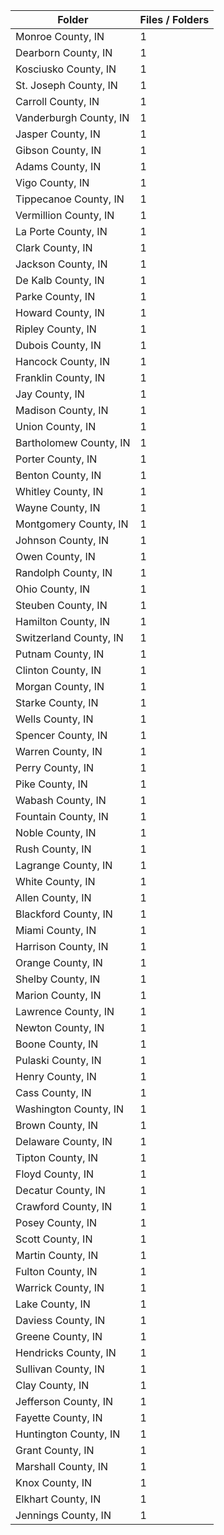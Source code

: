 | Folder                 |   Files / Folders |
|------------------------|-------------------|
| Monroe County, IN      |                 1 |
| Dearborn County, IN    |                 1 |
| Kosciusko County, IN   |                 1 |
| St. Joseph County, IN  |                 1 |
| Carroll County, IN     |                 1 |
| Vanderburgh County, IN |                 1 |
| Jasper County, IN      |                 1 |
| Gibson County, IN      |                 1 |
| Adams County, IN       |                 1 |
| Vigo County, IN        |                 1 |
| Tippecanoe County, IN  |                 1 |
| Vermillion County, IN  |                 1 |
| La Porte County, IN    |                 1 |
| Clark County, IN       |                 1 |
| Jackson County, IN     |                 1 |
| De Kalb County, IN     |                 1 |
| Parke County, IN       |                 1 |
| Howard County, IN      |                 1 |
| Ripley County, IN      |                 1 |
| Dubois County, IN      |                 1 |
| Hancock County, IN     |                 1 |
| Franklin County, IN    |                 1 |
| Jay County, IN         |                 1 |
| Madison County, IN     |                 1 |
| Union County, IN       |                 1 |
| Bartholomew County, IN |                 1 |
| Porter County, IN      |                 1 |
| Benton County, IN      |                 1 |
| Whitley County, IN     |                 1 |
| Wayne County, IN       |                 1 |
| Montgomery County, IN  |                 1 |
| Johnson County, IN     |                 1 |
| Owen County, IN        |                 1 |
| Randolph County, IN    |                 1 |
| Ohio County, IN        |                 1 |
| Steuben County, IN     |                 1 |
| Hamilton County, IN    |                 1 |
| Switzerland County, IN |                 1 |
| Putnam County, IN      |                 1 |
| Clinton County, IN     |                 1 |
| Morgan County, IN      |                 1 |
| Starke County, IN      |                 1 |
| Wells County, IN       |                 1 |
| Spencer County, IN     |                 1 |
| Warren County, IN      |                 1 |
| Perry County, IN       |                 1 |
| Pike County, IN        |                 1 |
| Wabash County, IN      |                 1 |
| Fountain County, IN    |                 1 |
| Noble County, IN       |                 1 |
| Rush County, IN        |                 1 |
| Lagrange County, IN    |                 1 |
| White County, IN       |                 1 |
| Allen County, IN       |                 1 |
| Blackford County, IN   |                 1 |
| Miami County, IN       |                 1 |
| Harrison County, IN    |                 1 |
| Orange County, IN      |                 1 |
| Shelby County, IN      |                 1 |
| Marion County, IN      |                 1 |
| Lawrence County, IN    |                 1 |
| Newton County, IN      |                 1 |
| Boone County, IN       |                 1 |
| Pulaski County, IN     |                 1 |
| Henry County, IN       |                 1 |
| Cass County, IN        |                 1 |
| Washington County, IN  |                 1 |
| Brown County, IN       |                 1 |
| Delaware County, IN    |                 1 |
| Tipton County, IN      |                 1 |
| Floyd County, IN       |                 1 |
| Decatur County, IN     |                 1 |
| Crawford County, IN    |                 1 |
| Posey County, IN       |                 1 |
| Scott County, IN       |                 1 |
| Martin County, IN      |                 1 |
| Fulton County, IN      |                 1 |
| Warrick County, IN     |                 1 |
| Lake County, IN        |                 1 |
| Daviess County, IN     |                 1 |
| Greene County, IN      |                 1 |
| Hendricks County, IN   |                 1 |
| Sullivan County, IN    |                 1 |
| Clay County, IN        |                 1 |
| Jefferson County, IN   |                 1 |
| Fayette County, IN     |                 1 |
| Huntington County, IN  |                 1 |
| Grant County, IN       |                 1 |
| Marshall County, IN    |                 1 |
| Knox County, IN        |                 1 |
| Elkhart County, IN     |                 1 |
| Jennings County, IN    |                 1 |